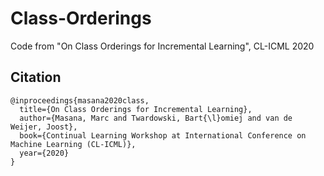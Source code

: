 # Class-Orderings
Code from "On Class Orderings for Incremental Learning", CL-ICML 2020

## Citation
```
@inproceedings{masana2020class,
  title={On Class Orderings for Incremental Learning},
  author={Masana, Marc and Twardowski, Bart{\l}omiej and van de Weijer, Joost},
  book={Continual Learning Workshop at International Conference on Machine Learning (CL-ICML)},
  year={2020}
}
```
